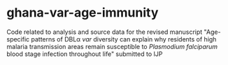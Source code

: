 # ghana-var-age-immunity
Code related to analysis and source data for the revised manuscript "Age-specific patterns of DBLα _var_ diversity can explain why residents of high malaria transmission areas remain susceptible to _Plasmodium falciparum_ blood stage infection throughout life" submitted to IJP
